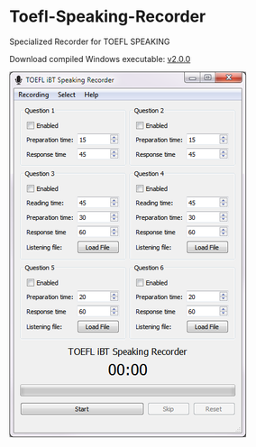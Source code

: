 Toefl-Speaking-Recorder
=======================

Specialized Recorder for TOEFL SPEAKING

Download compiled Windows executable: [v2.0.0](https://github.com/fffaraz/Toefl-Speaking-Recorder/releases/download/v2.0.0/Toefl-Speaking-Recorder-2.0.0.zip)

![ScreenShot](https://github.com/fffaraz/Toefl-Speaking-Recorder/raw/master/screenshot.png)
